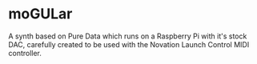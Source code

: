 # moGULar
A synth based on Pure Data which runs on a Raspberry Pi with it's stock DAC, carefully created to be used with the Novation Launch Control MIDI controller.
